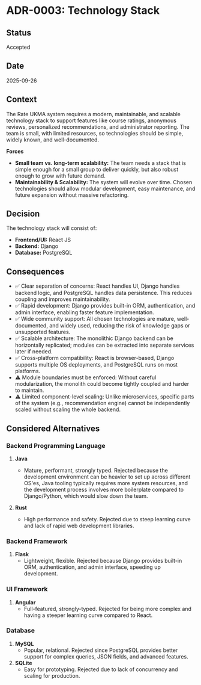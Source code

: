 # ADR-0003: Technology Stack


## Status
Accepted


## Date
2025-09-26


## Context
The Rate UKMA system requires a modern, maintainable, and scalable technology stack to support features like course ratings, anonymous reviews, personalized recommendations, and administrator reporting.
The team is small, with limited resources, so technologies should be simple, widely known, and well-documented.

**Forces**
- **Small team vs. long-term scalability:** The team needs a stack that is simple enough for a small group to deliver quickly, but also robust enough to grow with future demand.
- **Maintainability & Scalability:** The system will evolve over time. Chosen technologies should allow modular development, easy maintenance, and future expansion without massive refactoring.


## Decision
The technology stack will consist of:

* **Frontend/UI:** React JS 
* **Backend:** Django  
* **Database:** PostgreSQL  


## Consequences
* ✅ Clear separation of concerns: React handles UI, Django handles backend logic, and PostgreSQL handles data persistence. This reduces coupling and improves maintainability.  
* ✅ Rapid development: Django provides built-in ORM, authentication, and admin interface, enabling faster feature implementation.  
* ✅ Wide community support: All chosen technologies are mature, well-documented, and widely used, reducing the risk of knowledge gaps or unsupported features.  
* ✅ Scalable architecture: The monolithic Django backend can be horizontally replicated; modules can be extracted into separate services later if needed.  
* ✅ Cross-platform compatibility: React is browser-based, Django supports multiple OS deployments, and PostgreSQL runs on most platforms.  
* ⚠️ Module boundaries must be enforced: Without careful modularization, the monolith could become tightly coupled and harder to maintain.  
* ⚠️ Limited component-level scaling: Unlike microservices, specific parts of the system (e.g., recommendation engine) cannot be independently scaled without scaling the whole backend. 


## Considered Alternatives

### Backend Programming Language
1. **Java**
   * Mature, performant, strongly typed. Rejected because the development environment can be heavier to set up across different OS'es, Java tooling typically requires more system resources, and the development process involves more boilerplate compared to Django/Python, which would slow down the team.

2. **Rust**
   * High performance and safety. Rejected due to steep learning curve and lack of rapid web development libraries.

### Backend Framework
1. **Flask**
   * Lightweight, flexible. Rejected because Django provides built-in ORM, authentication, and admin interface, speeding up development.  

### UI Framework
1. **Angular**
   * Full-featured, strongly-typed. Rejected for being more complex and having a steeper learning curve compared to React.  

### Database
1. **MySQL**
   * Popular, relational. Rejected since PostgreSQL provides better support for complex queries, JSON fields, and advanced features.  
2. **SQLite**
   * Easy for prototyping. Rejected due to lack of concurrency and scaling for production.  
